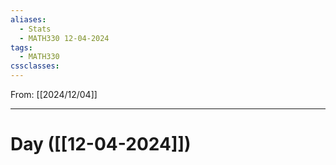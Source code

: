 ```yaml
---
aliases:
  - Stats
  - MATH330 12-04-2024
tags:
  - MATH330
cssclasses:
---
```

From: [[2024/12/04]]

-------
# Day  ([[12-04-2024]])
